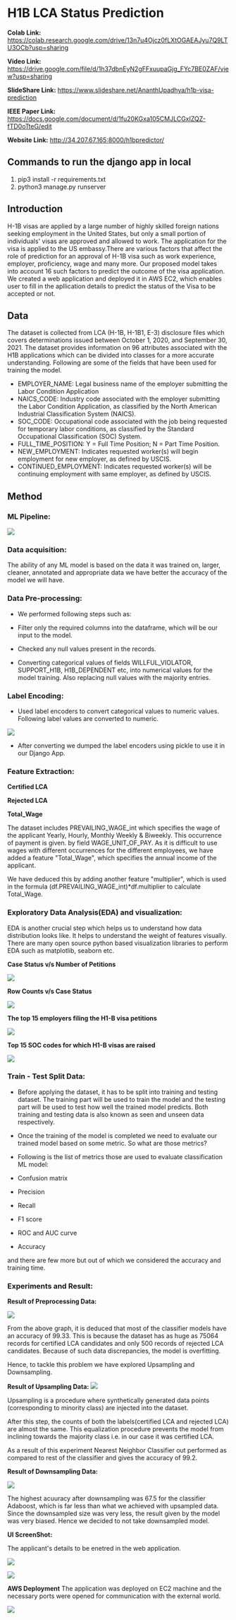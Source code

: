# H1B LCA Status Prediction

**Colab Link:** https://colab.research.google.com/drive/13n7u4Ojcz0fLXtOGAEAJyu7Q9LTU3OCb?usp=sharing

**Video Link:** https://drive.google.com/file/d/1h37dbnEyN2gFFxuupaGjg_FYc7BE0ZAF/view?usp=sharing

**SlideShare Link:** https://www.slideshare.net/AnanthUpadhya/h1b-visa-prediction

**IEEE Paper Link:** https://docs.google.com/document/d/1fu20KGxa105CMJLCGxIZQZ-fTD0oTteG/edit

**Website Link:** http://34.207.67.165:8000/h1bpredictor/

## Commands to run the django app in local

1. pip3 install -r requirements.txt
2. python3 manage.py runserver

## Introduction

H-1B visas are applied by a large number of highly skilled foreign nations seeking employment in the United States, but only a small portion of individuals' visas are approved and allowed to work. The application for the visa is applied to the US embassy.There are various factors that affect the role of prediction for an approval of H-1B visa such as work experience, employer, proficiency, wage and many more. Our proposed model takes into account 16 such factors to predict the outcome of the visa application. We created a web application and deployed it in AWS EC2, which enables user to fill in the apllication details to predict the status of the Visa to be accepted or not.

## Data

The dataset is collected  from LCA (H-1B, H-1B1, E-3)  disclosure files which covers determinations issued between October 1, 2020, and September 30, 2021.
The dataset provides information on 96 attributes associated with the H1B applications which can be divided into classes for a more accurate understanding. 
Following are some of the fields that have been used for training the model.

* EMPLOYER_NAME: Legal business name of the employer submitting the Labor Condition Application
* NAICS_CODE: Industry code associated with the employer submitting the Labor Condition Application, as classified by the North American Industrial Classification System (NAICS).
* SOC_CODE: Occupational code associated with the job being requested for temporary labor conditions, as classified by the Standard Occupational Classification (SOC) System.
* FULL_TIME_POSITION: Y = Full Time Position; N = Part Time Position.
* NEW_EMPLOYMENT: Indicates requested worker(s) will begin employment for new employer,
as defined by USCIS.
* CONTINUED_EMPLOYMENT: Indicates requested worker(s) will be continuing employment with same
employer, as defined by USCIS.


## Method

### ML Pipeline:

 ![](images/model.png)

### Data acquisition:

The ability of any ML model is based on the data it was trained on, larger, cleaner, annotated and appropriate data we have better the accuracy of the model we will have.
 
### Data Pre-processing:

* We performed following steps such as:

* Filter only the required columns into the dataframe, which will be our input to the model.
* Checked any null values present in the records.
* Converting categorical values of fields WILLFUL_VIOLATOR, SUPPORT_H1B,  H1B_DEPENDENT etc, into numerical values for the model training. Also replacing null values with the majority entries.

### Label Encoding:

* Used label encoders to convert categorical values to numeric values. Following label values are converted to numeric.

![](images/le.png)

* After converting we dumped the label encoders using pickle to use it in our Django App.

### Feature Extraction:

 **Certified LCA**

 **Rejected LCA**

 **Total_Wage**

The dataset includes PREVAILING_WAGE_int which specifies the wage of the applicant Yearly, Hourly, Monthly Weekly & Biweekly. This occurrence of payment is given. by field WAGE_UNIT_OF_PAY. As it is difficult to use wages with different occurrences for the different employees, we have added a feature "Total_Wage", which specifies the annual income of the applicant.

We have deduced this by adding another feature "multiplier", which is used in the formula (df.PREVAILING_WAGE_int)*df.multiplier to calculate Total_Wage.

### Exploratory Data Analysis(EDA) and visualization:

EDA is another crucial step which helps us to understand how data distribution looks like. It helps to understand the weight of features visually. There are many open source python based visualization libraries to perform EDA such as matplotlib, seaborn etc.

**Case Status v/s Number of Petitions**

![](images/1.png)

**Row Counts v/s Case Status**

![](images/2.png)

**The top 15 employers filing the H1-B visa petitions**

![](images/3.png)

**Top 15 SOC codes for which H1-B visas are raised**

![](images/4.png)


### Train - Test Split Data:

* Before applying the dataset, it has to be split into training and testing dataset. The training part will be used to train the model and the testing part will be used to test how well the trained model predicts. Both training and testing data is also known as seen and unseen data respectively.

* Once the training of the model is completed we need to evaluate our trained model based on some metric. So what are those metrics?

* Following is the list of metrics those are used to evaluate classification ML model:

* Confusion matrix
* Precision
* Recall
* F1 score
* ROC and AUC curve
* Accuracy

and there are few more but out of which we considered the accuracy and training time.

### Experiments and Result:

**Result of Preprocessing Data:**

![](images/preprocess.png)
 
From the above graph, it is deduced that most of the classifier models have an accuracy of 99.33. This is because the dataset has as huge as 75064 records for certified LCA candidates and only 500 records of rejected LCA candidates. Because of such data discrepancies, the model is overfitting.

Hence, to tackle this problem we have explored Upsampling and Downsampling.

**Result of Upsampling Data:**
![](images/upsample.png)

Upsampling is a procedure where synthetically generated data points (corresponding to minority class) are injected into the dataset.

After this step, the counts of both the labels(certified LCA and rejected LCA) are almost the same. This equalization procedure prevents the model from inclining towards the majority class i.e. in our case it was certified LCA.

As a result of this experiment Nearest Neighbor Classifier out performed as compared to rest of the classifier and gives the accuracy of 99.2.


**Result of Downsampling Data:**

![](images/downsample.png)

The highest acuuracy after downsampling was  67.5 for the classifier Adaboost, which is far less than what we achieved with upsampled data. Since the downsampled size was very less, the result given by the model was very biased. Hence we decided to not take downsampled model.


**UI ScreenShot:**

The applicant's details to be enetred in the web application.

![](images/UI1.png)


![](images/UI2.png)

**AWS Deployment**
The application was deployed on EC2 machine and the necessary ports were opened for communication with the external world.

![](images/AWS_Deployment.JPG)
